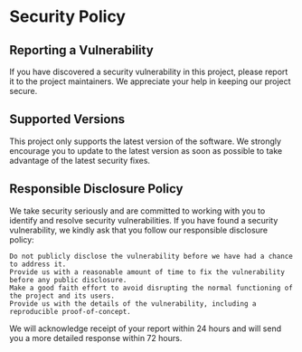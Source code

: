 # Security Policy

## Reporting a Vulnerability

If you have discovered a security vulnerability in this project, please report it to the project maintainers. We appreciate your help in keeping our project secure.

## Supported Versions

This project only supports the latest version of the software. We strongly encourage you to update to the latest version as soon as possible to take advantage of the latest security fixes.

## Responsible Disclosure Policy

We take security seriously and are committed to working with you to identify and resolve security vulnerabilities. If you have found a security vulnerability, we kindly ask that you follow our responsible disclosure policy:

    Do not publicly disclose the vulnerability before we have had a chance to address it.
    Provide us with a reasonable amount of time to fix the vulnerability before any public disclosure.
    Make a good faith effort to avoid disrupting the normal functioning of the project and its users.
    Provide us with the details of the vulnerability, including a reproducible proof-of-concept.

We will acknowledge receipt of your report within 24 hours and will send you a more detailed response within 72 hours.

